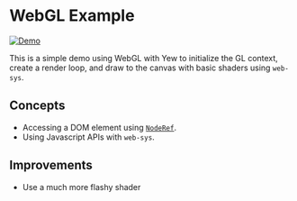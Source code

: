 # WebGL Example

[![Demo](https://img.shields.io/website?label=demo&url=https%3A%2F%2Fexamples.yew.rs%2Fwebgl)](https://examples.yew.rs/webgl)

This is a simple demo using WebGL with Yew to initialize the GL context, create
a render loop, and draw to the canvas with basic shaders using `web-sys`.

## Concepts

- Accessing a DOM element using [`NodeRef`](https://yew.rs/docs/concepts/components/refs/).
- Using Javascript APIs with `web-sys`.

## Improvements

- Use a much more flashy shader

